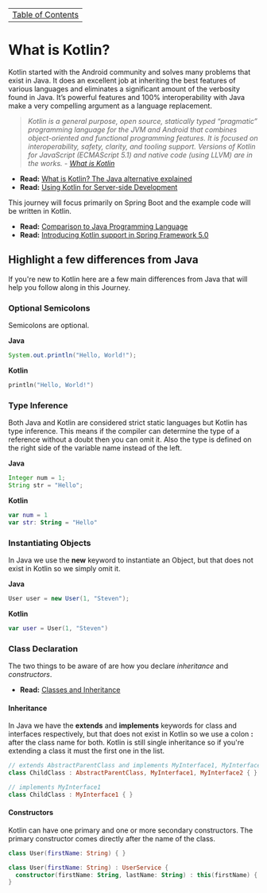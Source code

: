 <table><tr><td><a href="https://github.com/JahnelGroup/journey-through-spring">Table of Contents</a></td></tr></table>

What is Kotlin?
======

Kotlin started with the Android community and solves many problems that exist in Java. It does an excellent job at inheriting the best features of various languages and eliminates a significant amount of the verbosity found in Java. It’s powerful features and 100% interoperability with Java make a very compelling argument as a language replacement.

> *Kotlin is a general purpose, open source, statically typed “pragmatic” programming language for the JVM and Android that combines object-oriented and functional programming features. It is focused on interoperability, safety, clarity, and tooling support. Versions of Kotlin for JavaScript (ECMAScript 5.1) and native code (using LLVM) are in the works. - *[What is Kotlin](https://www.infoworld.com/article/3224868/java/what-is-kotlin-the-java-alternative-explained.html)**

* **Read:** [What is Kotlin? The Java alternative explained](https://www.infoworld.com/article/3224868/java/what-is-kotlin-the-java-alternative-explained.html)
* **Read:** [Using Kotlin for Server-side Development](https://kotlinlang.org/docs/reference/server-overview.html)

This journey will focus primarily on Spring Boot and the example code will be written in Kotlin.

* **Read:** [Comparison to Java Programming Language](https://kotlinlang.org/docs/reference/comparison-to-java.html)
* **Read:** [Introducing Kotlin support in Spring Framework 5.0](https://spring.io/blog/2017/01/04/introducing-kotlin-support-in-spring-framework-5-0)

## Highlight a few differences from Java
If you're new to Kotlin here are a few main differences from Java that will help you follow along in this Journey.

### Optional Semicolons
Semicolons are optional.

**Java**
```java
System.out.println("Hello, World!");      
```    
**Kotlin**
```kotlin
println("Hello, World!")
``` 

### Type Inference
Both Java and Kotlin are considered strict static languages but Kotlin has type inference. This means if the compiler can determine the type of a reference without a doubt then you can omit it. Also the type is defined on the right side of the variable name instead of the left.

**Java**
```java
Integer num = 1;
String str = "Hello";
```    
**Kotlin**
```kotlin
var num = 1
var str: String = "Hello"
```

### Instantiating Objects
In Java we use the **new** keyword to instantiate an Object, but that does not exist in Kotlin so we simply omit it. 

**Java**
```java
User user = new User(1, "Steven");
```    
**Kotlin**
```kotlin
var user = User(1, "Steven")
```

### Class Declaration 
The two things to be aware of are how you declare *inheritance* and *constructors*.

* **Read:** [Classes and Inheritance](https://kotlinlang.org/docs/reference/classes.html)

#### Inheritance 
In Java we have the **extends** and **implements** keywords for class and interfaces respectively, but that does not exist in Kotlin so we use a colon **:** after the class name for both. Kotlin is still single inheritance so if you're extending a class it must the first one in the list.

```kotlin
// extends AbstractParentClass and implements MyInterface1, MyInterface2
class ChildClass : AbstractParentClass, MyInterface1, MyInterface2 { }

// implements MyInterface1
class ChildClass : MyInterface1 { }
```

#### Constructors
Kotlin can have one primary and one or more secondary constructors. The primary constructor comes directly after the name of the class.

```kotlin
class User(firstName: String) { }

class User(firstName: String) : UserService {
  constructor(firstName: String, lastName: String) : this(firstName) { }
}
```
